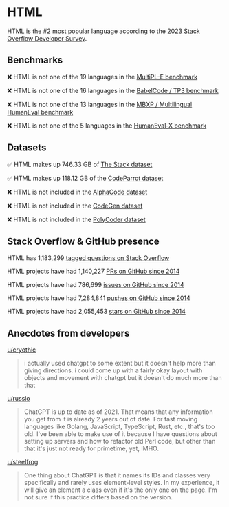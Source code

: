 # HTML

HTML is the #2 most popular language according to the [2023 Stack Overflow Developer Survey](https://survey.stackoverflow.co/2023/#section-most-popular-technologies-programming-scripting-and-markup-languages).

## Benchmarks

❌ HTML is not one of the 19 languages in the [MultiPL-E benchmark](https://blog.continue.dev/an-introduction-to-code-llm-benchmarks-for-software-engineers/#:~:text=couple%20notable%20mentions-,4.%20MultiPL%2DE,-Creator%3A%20Northeastern)

❌ HTML is not one of the 16 languages in the [BabelCode / TP3 benchmark](https://blog.continue.dev/an-introduction-to-code-llm-benchmarks-for-software-engineers/#:~:text=amazon%2Dscience/mxeval-,12.%20BabelCode%20/%20TP3,-Creator%3A%20Google)

❌ HTML is not one of the 13 languages in the [MBXP / Multilingual HumanEval benchmark](https://blog.continue.dev/an-introduction-to-code-llm-benchmarks-for-software-engineers/#:~:text=11.%20MBXP%20/%20Multilingual%20HumanEval)

❌ HTML is not one of the 5 languages in the [HumanEval-X benchmark](https://blog.continue.dev/an-introduction-to-code-llm-benchmarks-for-software-engineers/#:~:text=Some%20multilingual%C2%A0benchmarks-,10.%20HumanEval%2DX,-Creator%3A%20Tsinghua)

## Datasets

✅ HTML makes up 746.33 GB of [The Stack dataset](https://arxiv.org/abs/2211.15533)

✅ HTML makes up 118.12 GB of the [CodeParrot dataset](https://huggingface.co/datasets/codeparrot/github-code)

❌ HTML is not included in the [AlphaCode dataset](https://arxiv.org/abs/2203.07814)

❌ HTML is not included in the [CodeGen dataset](https://arxiv.org/abs/2203.13474)

❌ HTML is not included in the [PolyCoder dataset](https://arxiv.org/abs/2202.13169)

## Stack Overflow & GitHub presence

HTML has 1,183,299 [tagged questions on Stack Overflow](https://stackoverflow.com/tags)

HTML projects have had 1,140,227 [PRs on GitHub since 2014](https://madnight.github.io/githut/#/pull_requests/2023/3)

HTML projects have had 786,699 [issues on GitHub since 2014](https://madnight.github.io/githut/#/issues/2023/3)

HTML projects have had 7,284,841 [pushes on GitHub since 2014](https://madnight.github.io/githut/#/pushes/2023/3)

HTML projects have had 2,055,453 [stars on GitHub since 2014](https://madnight.github.io/githut/#/stars/2023/3)

## Anecdotes from developers

[u/cryothic](https://www.reddit.com/r/css/comments/16owij3/comment/k1tjfqg/)
> i actually used chatgpt to some extent but it doesn't help more than giving directions. i could come up with a fairly okay layout with objects and movement with chatgpt but it doesn't do much more than that

[u/russlo](https://www.reddit.com/r/HTML/comments/11rb46v/comment/jc7yd4f/?utm_source=share&utm_medium=web2x&context=3)
> ChatGPT is up to date as of 2021. That means that any information you get from it is already 2 years out of date. For fast moving languages like Golang, JavaScript, TypeScript, Rust, etc., that's too old. I've been able to make use of it because I have questions about setting up servers and how to refactor old Perl code, but other than that it's just not ready for primetime, yet, IMHO.

[u/steelfrog](https://www.reddit.com/r/HTML/comments/17knwvb/comment/k7943pw/?utm_source=share&utm_medium=web2x&context=3)
> One thing about ChatGPT is that it names its IDs and classes very specifically and rarely uses element-level styles. In my experience, it will give an element a class even if it's the only one on the page. I'm not sure if this practice differs based on the version.